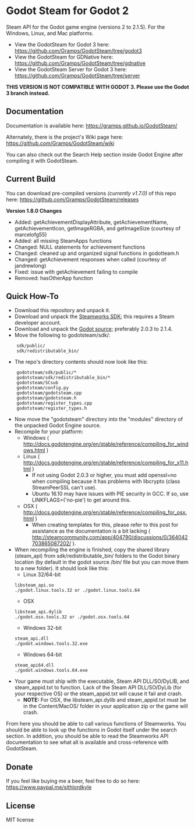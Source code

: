 # Godot Steam for Godot 2
Steam API for the Godot game engine (versions 2 to 2.1.5). For the Windows, Linux, and Mac platforms. 

- View the GodotSteam for Godot 3 here: https://github.com/Gramps/GodotSteam/tree/godot3
- View the GodotSteam for GDNative here: https://github.com/Gramps/GodotSteam/tree/gdnative
- View the GodotSteam Server for Godot 3 here: https://github.com/Gramps/GodotSteam/tree/server

**THIS VERSION IS NOT COMPATIBLE WITH GODOT 3.  Please use the Godot 3 branch instead.**

Documentation
----------
Documentation is available here: https://gramps.github.io/GodotSteam/

Alternately, there is the project's Wiki page here: https://github.com/Gramps/GodotSteam/wiki

You can also check out the Search Help section inside Godot Engine after compiling it with GodotSteam.

Current Build
----------
You can download pre-compiled versions _(currently v1.7.0)_ of this repo here: https://github.com/Gramps/GodotSteam/releases

**Version 1.8.0 Changes**
- Added: getAchievementDisplayAttribute, getAchievementName, getAchievementIcon, getImageRGBA, and getImageSize (courtesy of marcelofg55)
- Added: all missing SteamApps functions
- Changed: NULL statements for achievement functions
- Changed: cleaned up and organized signal functions in godotteam.h
- Changed: getAchievement responses when called (courtesy of jandrewlong)
- Fixed: issue with getAchievement failing to compile
- Removed: hasOtherApp function


Quick How-To
----------
- Download this repository and unpack it.
- Download and unpack the [Steamworks SDK](https://partner.steamgames.com); this requires a Steam developer account.
- Download and unpack the [Godot source](https://github.com/godotengine/godot); preferably 2.0.3 to 2.1.4.
- Move the following to godotsteam/sdk/:
````
    sdk/public/
    sdk/redistributable_bin/
````
- The repo's directory contents should now look like this:
````
    godotsteam/sdk/public/*
    godotsteam/sdk/redistributable_bin/*
    godotsteam/SCsub
    godotsteam/config.py
    godotsteam/godotsteam.cpp
    godotsteam/godotsteam.h
    godotsteam/register_types.cpp
    godotsteam/register_types.h
````
- Now move the "godotsteam" directory into the "modules" directory of the unpacked Godot Engine source.
- Recompile for your platform:
  - Windows ( http://docs.godotengine.org/en/stable/reference/compiling_for_windows.html )
  - Linux ( http://docs.godotengine.org/en/stable/reference/compiling_for_x11.html )
    - If not using Godot 2.0.3 or higher, you must add openssl=no when compiling because it has problems with libcrypto (class StreamPeerSSL can't use).
    - Ubuntu 16.10 may have issues with PIE security in GCC. If so, use LINKFLAGS=('no-pie') to get around this.
  - OSX ( http://docs.godotengine.org/en/stable/reference/compiling_for_osx.html )
    - When creating templates for this, please refer to this post for assistance as the documentation is a bit lacking ( http://steamcommunity.com/app/404790/discussions/0/364042703865087202/ ).
- When recompiling the engine is finished, copy the shared library (steam_api) from sdk/redistributable_bin/ folders to the Godot binary location (by default in the godot source /bin/ file but you can move them to a new folder). It should look like this:
  - Linux 32/64-bit
  ```
  libsteam_api.so
  ./godot.linux.tools.32 or ./godot.linux.tools.64
  ```
  - OSX
  ```
  libsteam_api.dylib
  ./godot.osx.tools.32 or ./godot.osx.tools.64
  ```
  - Windows 32-bit
  ```
  steam_api.dll
  ./godot.windows.tools.32.exe
  ```
  - Windows 64-bit
  ```
  steam_api64.dll
  ./godot.windows.tools.64.exe
  ```
- Your game must ship with the executable, Steam API DLL/SO/DyLIB, and steam_appid.txt to function. Lack of the Steam API DLL/SO/DyLib (for your respective OS) or the steam_appid.txt will cause it fail and crash.
  - **NOTE:** For OSX, the libsteam_api.dylib and steam_appid.txt must be in the Content/MacOS/ folder in your application zip or the game will crash.

From here you should be able to call various functions of Steamworks. You should be able to look up the functions in Godot itself under the search section. In addition, you should be able to read the Steamworks API documentation to see what all is available and cross-reference with GodotSteam.

Donate
-------------
If you feel like buying me a beer, feel free to do so here: https://www.paypal.me/sithlordkyle

License
-------------
MIT license
